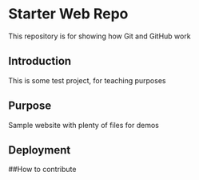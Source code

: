 # Starter Web Repo

This repository is for showing how Git and GitHub work

## Introduction
This is some test project, for teaching purposes

## Purpose

Sample website with plenty of files for demos

## Deployment

##How to contribute

